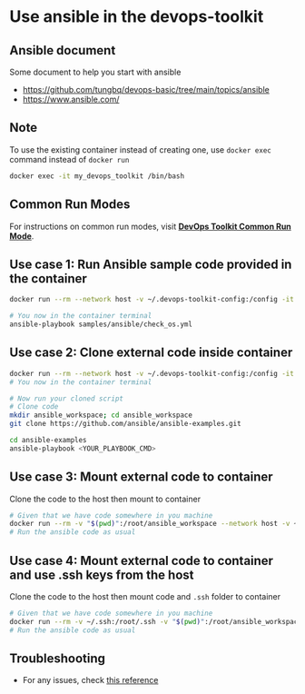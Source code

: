 # Use ansible in the devops-toolkit

## Ansible document

Some document to help you start with ansible

- <https://github.com/tungbq/devops-basic/tree/main/topics/ansible>
- <https://www.ansible.com/>

## Note

To use the existing container instead of creating one, use `docker exec` command instead of `docker run`

```bash
docker exec -it my_devops_toolkit /bin/bash
```

## Common Run Modes

For instructions on common run modes, visit [**DevOps Toolkit Common Run Mode**](../usage/run_mode.md).

## Use case 1: Run Ansible sample code provided in the container

```bash
docker run --rm --network host -v ~/.devops-toolkit-config:/config -it tungbq/devops-toolkit:latest

# You now in the container terminal
ansible-playbook samples/ansible/check_os.yml
```

## Use case 2: Clone external code inside container

```bash
docker run --rm --network host -v ~/.devops-toolkit-config:/config -it tungbq/devops-toolkit:latest
# You now in the container terminal

# Now run your cloned script
# Clone code
mkdir ansible_workspace; cd ansible_workspace
git clone https://github.com/ansible/ansible-examples.git

cd ansible-examples
ansible-playbook <YOUR_PLAYBOOK_CMD>
```

## Use case 3: Mount external code to container

Clone the code to the host then mount to container

```bash
# Given that we have code somewhere in you machine
docker run --rm -v "$(pwd)":/root/ansible_workspace --network host -v ~/.devops-toolkit-config:/config -it tungbq/devops-toolkit:latest
# Run the ansible code as usual
```

## Use case 4: Mount external code to container and use .ssh keys from the host

Clone the code to the host then mount code and `.ssh` folder to container

```bash
# Given that we have code somewhere in you machine
docker run --rm -v ~/.ssh:/root/.ssh -v "$(pwd)":/root/ansible_workspace --network host -v ~/.devops-toolkit-config:/config -it tungbq/devops-toolkit:latest
# Run the ansible code as usual
```

## Troubleshooting

- For any issues, check [this reference](../troubleshooting/TROUBLESHOOTING.md)
